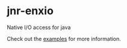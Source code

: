 jnr-enxio
=========

Native I/O access for java

Check out the [examples](https://github.com/jnr/jnr-enxio/tree/master/src/test/java/jnr/enxio/example) for more information.
